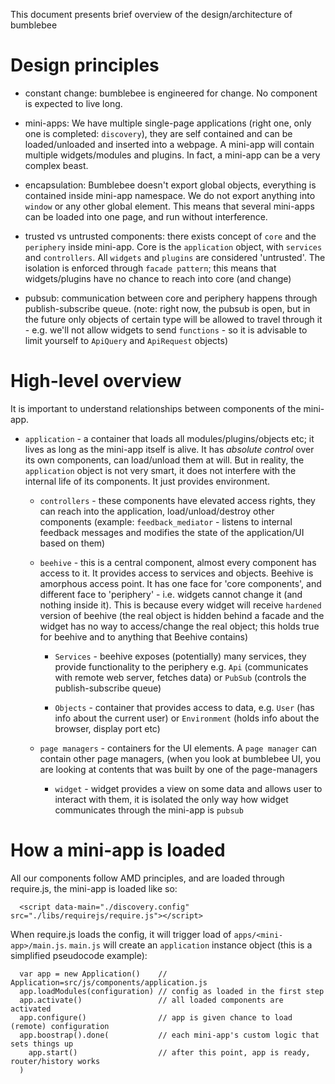 This document presents brief overview of the design/architecture of bumblebee


Design principles
=================

* constant change:  bumblebee is engineered for change. No component is expected to live long.

* mini-apps: We have multiple single-page applications (right one, only one is completed: `discovery`),
  they are self contained and can be loaded/unloaded and inserted into a webpage. A mini-app will
  contain multiple widgets/modules and plugins. In fact, a mini-app can be a very complex beast.

* encapsulation: Bumblebee doesn't export global objects, everything is contained 
  inside mini-app namespace. We do not export anything into `window` or any other global element. 
  This means that several mini-apps can be loaded into one page, and run without interference.

* trusted vs untrusted components: there exists concept of `core` and the `periphery` inside mini-app.
  Core is the `application` object, with `services` and `controllers`. All `widgets` and `plugins`
  are considered 'untrusted'. The isolation is enforced through `facade pattern`; this means that 
  widgets/plugins have no chance to reach into core (and change)
  
* pubsub: communication between core and periphery happens through publish-subscribe queue.
  (note: right now, the pubsub is open, but in the future only objects of certain type will be allowed
  to travel through it - e.g. we'll not allow widgets to send `functions` - so it is advisable to limit
  yourself to `ApiQuery` and `ApiRequest` objects)

  
High-level overview
===================

It is important to understand relationships between components of the mini-app.

* `application` - a container that loads all modules/plugins/objects etc; it lives as long as the 
  mini-app itself is alive. It has *absolute control* over its own components,
  can load/unload them at will. But in reality, the `application` object is not very smart,
  it does not interfere with the internal life of its components. It just provides environment.
  
  * `controllers` - these components have elevated access rights, they can reach into the application,
     load/unload/destroy other components (example: `feedback_mediator` - listens to internal
     feedback messages and modifies the state of the application/UI based on them)
       
  * `beehive` - this is a central component, almost every component has access to it. It provides
    access to services and objects. Beehive is amorphous access point. It has one face for 'core components', 
    and different face to 'periphery' - i.e. widgets cannot change it (and nothing inside it). This is because 
    every widget will receive `hardened` version of beehive (the real object is hidden behind a facade 
    and the widget has no way to access/change the real object; this holds true for beehive and to anything 
    that Beehive contains)
    
    * `Services` - beehive exposes (potentially) many services, they provide functionality to the periphery
      e.g. `Api` (communicates with remote web server, fetches data) or `PubSub` (controls the publish-subscribe
      queue)
      
    * `Objects` - container that provides access to data, e.g. `User` (has info about the current user) or
      `Environment` (holds info about the browser, display port etc)
      
  * `page managers` - containers for the UI elements. A `page manager` can contain other page managers, 
    (when you look at bumblebee UI, you are looking at contents that was built by one of the page-managers
  
    * `widget` - widget provides a view on some data and allows user to interact with them, it is isolated
       the only way how widget communicates through the mini-app is `pubsub`
      
  



How a mini-app is loaded
========================

All our components follow AMD principles, and are loaded through require.js, the mini-app
is loaded like so:

```
  <script data-main="./discovery.config" src="./libs/requirejs/require.js"></script>
```
  
When require.js loads the config, it will trigger load of `apps/<mini-app>/main.js`. 
`main.js` will create an `application` instance object (this is a simplified pseudocode example):

```
  var app = new Application()    // Application=src/js/components/application.js
  app.loadModules(configuration) // config as loaded in the first step
  app.activate()                 // all loaded components are activated
  app.configure()                // app is given chance to load (remote) configuration
  app.boostrap().done(           // each mini-app's custom logic that sets things up
    app.start()                  // after this point, app is ready, router/history works
  )
```  
